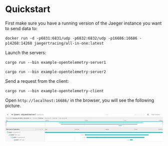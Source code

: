 # Quickstart

First make sure you have a running version of the Jaeger instance you want to send data to:

```shell
docker run -d -p6831:6831/udp -p6832:6832/udp -p16686:16686 -p14268:14268 jaegertracing/all-in-one:latest
```

Launch the servers:

```shell
cargo run --bin example-opentelemetry-server1
```

```shell
cargo run --bin example-opentelemetry-server2
```

Send a request from the client:

```shell
cargo run --bin example-opentelemetry-client
```

Open `http://localhost:16686/` in the browser, you will see the following picture.

![jaeger](jaeger.png)
